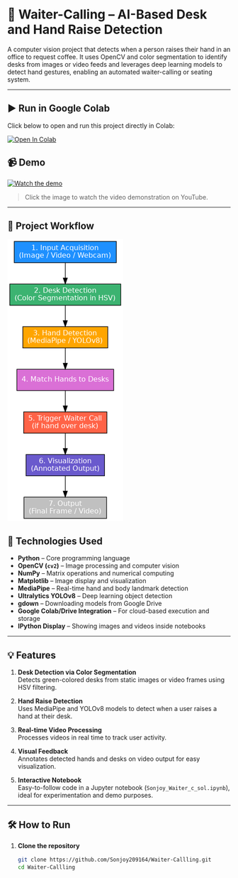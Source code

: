 # 🧠 Waiter-Calling – AI-Based Desk and Hand Raise Detection

A computer vision project that detects when a person raises their hand in an office to request coffee. It uses OpenCV and color segmentation to identify desks from images or video feeds and leverages deep learning models to detect hand gestures, enabling an automated waiter-calling or seating system.

---
## ▶️ Run in Google Colab

Click below to open and run this project directly in Colab:

[![Open In Colab](https://colab.research.google.com/assets/colab-badge.svg)](https://colab.research.google.com/drive/1SGvT04L4hS4yv0K68z8-s1bM-MDEYZdo?usp=sharing)

## 📹 Demo

[![Watch the demo](https://img.youtube.com/vi/NxLjAFeIc8g/0.jpg)](https://youtu.be/NxLjAFeIc8g?si=micVAJt9TlT1O0gA)

> Click the image to watch the video demonstration on YouTube.

---
## 🧭 Project Workflow

![Workflow Diagram](https://github.com/Sonjoy209164/Waiter-Callling/blob/d62be0fc12a3277bf50764b2359e3b37c851ad93/waiter_calling_workflow.png?raw=true)

## 🧰 Technologies Used

- **Python** – Core programming language  
- **OpenCV (`cv2`)** – Image processing and computer vision  
- **NumPy** – Matrix operations and numerical computing  
- **Matplotlib** – Image display and visualization  
- **MediaPipe** – Real-time hand and body landmark detection  
- **Ultralytics YOLOv8** – Deep learning object detection  
- **gdown** – Downloading models from Google Drive  
- **Google Colab/Drive Integration** – For cloud-based execution and storage  
- **IPython Display** – Showing images and videos inside notebooks

---

## 💡 Features

1. **Desk Detection via Color Segmentation**  
   Detects green-colored desks from static images or video frames using HSV filtering.

2. **Hand Raise Detection**  
   Uses MediaPipe and YOLOv8 models to detect when a user raises a hand at their desk.

3. **Real-time Video Processing**  
   Processes videos in real time to track user activity.

4. **Visual Feedback**  
   Annotates detected hands and desks on video output for easy visualization.

5. **Interactive Notebook**  
   Easy-to-follow code in a Jupyter notebook (`Sonjoy_Waiter_c_sol.ipynb`), ideal for experimentation and demo purposes.

---

## 🛠️ How to Run

1. **Clone the repository**  
   ```bash
   git clone https://github.com/Sonjoy209164/Waiter-Callling.git
   cd Waiter-Callling


